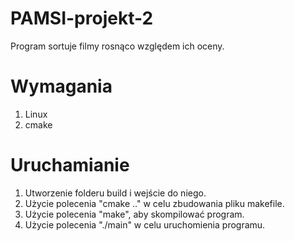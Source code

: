 # PAMSI-projekt-2
Program sortuje filmy rosnąco względem ich oceny.

# Wymagania
1. Linux
2. cmake

# Uruchamianie
1. Utworzenie folderu build i wejście do niego.
2. Użycie polecenia "cmake .." w celu zbudowania pliku makefile.
3. Użycie polecenia "make", aby skompilować program.
4. Użycie polecenia "./main" w celu uruchomienia programu.



